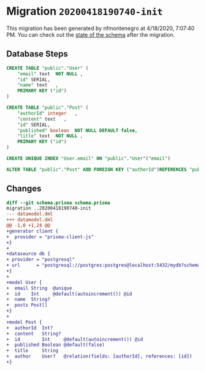 # Migration `20200418190740-init`

This migration has been generated by nfmontenegro at 4/18/2020, 7:07:40 PM.
You can check out the [state of the schema](./schema.prisma) after the migration.

## Database Steps

```sql
CREATE TABLE "public"."User" (
    "email" text  NOT NULL ,
    "id" SERIAL,
    "name" text   ,
    PRIMARY KEY ("id")
) 

CREATE TABLE "public"."Post" (
    "authorId" integer   ,
    "content" text   ,
    "id" SERIAL,
    "published" boolean  NOT NULL DEFAULT false,
    "title" text  NOT NULL ,
    PRIMARY KEY ("id")
) 

CREATE UNIQUE INDEX "User.email" ON "public"."User"("email")

ALTER TABLE "public"."Post" ADD FOREIGN KEY ("authorId")REFERENCES "public"."User"("id") ON DELETE SET NULL  ON UPDATE CASCADE
```

## Changes

```diff
diff --git schema.prisma schema.prisma
migration ..20200418190740-init
--- datamodel.dml
+++ datamodel.dml
@@ -1,0 +1,24 @@
+generator client {
+  provider = "prisma-client-js"
+}
+
+datasource db {
+ provider = "postgresql"
+ url      = "postgresql://postgres:postgres@localhost:5432/mydb?schema=public"
+}
+
+model User {
+  email String  @unique
+  id    Int     @default(autoincrement()) @id
+  name  String?
+  posts Post[]
+}
+
+model Post {
+  authorId  Int?
+  content   String?
+  id        Int     @default(autoincrement()) @id
+  published Boolean @default(false)
+  title     String
+  author    User?   @relation(fields: [authorId], references: [id])
+}
```


